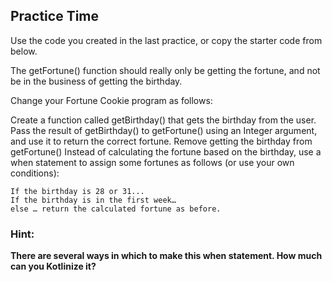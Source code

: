 ## Practice Time
Use the code you created in the last practice, or copy the starter code from below.

The getFortune() function should really only be getting the fortune, and not be in the business of getting the birthday.

Change your Fortune Cookie program as follows:

Create a function called getBirthday() that gets the birthday from the user.
Pass the result of getBirthday() to getFortune() using an Integer argument, and use it to return the correct fortune.
Remove getting the birthday from getFortune()
Instead of calculating the fortune based on the birthday, use a when statement to assign some fortunes as follows (or use your own conditions):

```
If the birthday is 28 or 31...
If the birthday is in the first week…
else … return the calculated fortune as before.

```

### Hint: 
**There are several ways in which to make this when statement. How much can you Kotlinize it?**
